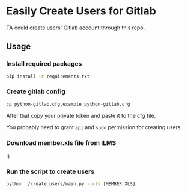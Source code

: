 # Easily Create Users for Gitlab

TA could create users' Gitlab account through this repo.

## Usage

### Install required packages
```bash
pip install -r requirements.txt
```

### Create gitlab config
```bash
cp python-gitlab.cfg.example python-gitlab.cfg
```

After that copy your private token and paste it to the cfg file.

You probably need to grant `api` and `sudo` permission for creating users.

### Download member.xls file from ILMS

:)

### Run the script to create users
```bash
python ./create_users/main.py --xls [MEMBER XLS]
```



